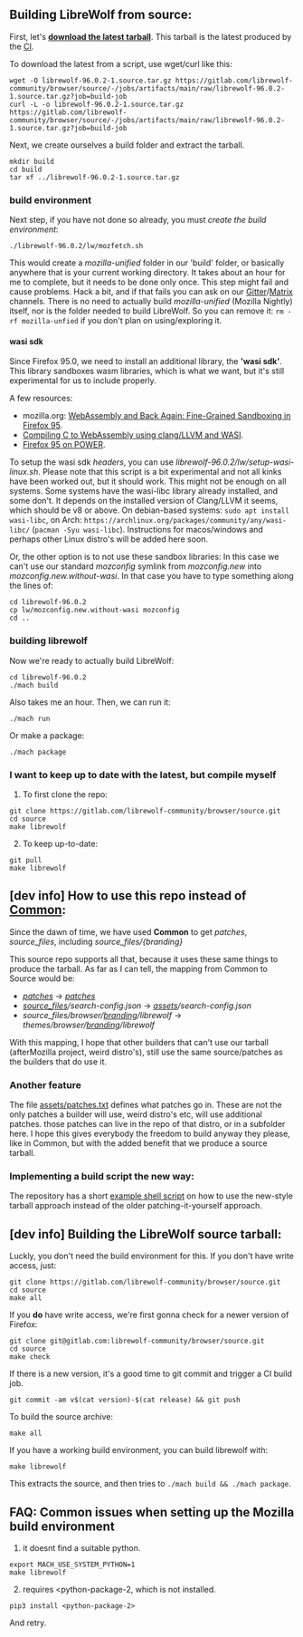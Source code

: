 ## Building LibreWolf from source:

First, let's **[download the latest tarball](https://gitlab.com/librewolf-community/browser/source/-/jobs/artifacts/main/raw/librewolf-96.0.2-1.source.tar.gz?job=build-job)**. This tarball is the latest produced by the [CI](https://gitlab.com/librewolf-community/browser/source/-/jobs).

To download the latest from a script, use wget/curl like this:
```
wget -O librewolf-96.0.2-1.source.tar.gz https://gitlab.com/librewolf-community/browser/source/-/jobs/artifacts/main/raw/librewolf-96.0.2-1.source.tar.gz?job=build-job
curl -L -o librewolf-96.0.2-1.source.tar.gz https://gitlab.com/librewolf-community/browser/source/-/jobs/artifacts/main/raw/librewolf-96.0.2-1.source.tar.gz?job=build-job
```

Next, we create ourselves a build folder and extract the tarball.

```
mkdir build
cd build
tar xf ../librewolf-96.0.2-1.source.tar.gz
```

### build environment

Next step, if you have not done so already, you must _create the build environment_:
```
./librewolf-96.0.2/lw/mozfetch.sh
```
This would create a _mozilla-unified_ folder in our 'build' folder, or basically anywhere that is your current working directory. It takes about an hour for me to complete, but it needs to be done only once. This step might fail and cause problems. Hack a bit, and if that fails you can ask on our [Gitter](https://gitter.im/librewolf-community/librewolf)/[Matrix](https://matrix.to/#/#librewolf:matrix.org) channels. There is no need to actually build _mozilla-unified_ (Mozilla Nightly) itself, nor is the folder needed to build LibreWolf. So you can remove it: `rm -rf mozilla-unfied` if you don't plan on using/exploring it.

#### wasi sdk

Since Firefox 95.0, we need to install an additional library, the **'wasi sdk'**. This library sandboxes wasm libraries, which is what we want, but it's still experimental for us to include properly.

A few resources: 
* mozilla.org: [WebAssembly and Back Again: Fine-Grained Sandboxing in Firefox 95](https://hacks.mozilla.org/2021/12/webassembly-and-back-again-fine-grained-sandboxing-in-firefox-95/).
* [Compiling C to WebAssembly using clang/LLVM and WASI](https://00f.net/2019/04/07/compiling-to-webassembly-with-llvm-and-clang/).
* [Firefox 95 on POWER](https://www.talospace.com/2021/12/firefox-95-on-power.html).

To setup the wasi sdk _headers_, you can use _librewolf-96.0.2/lw/setup-wasi-linux.sh_. Please note that this script is a bit experimental and not all kinks have been worked out, but it should work.
This might not be enough on all systems. Some systems have the wasi-libc library already installed, and some don't. It depends on the installed version of Clang/LLVM it seems, which should be v8 or above. On debian-based systems: `sudo apt install wasi-libc`, on Arch: `https://archlinux.org/packages/community/any/wasi-libc/` (`pacman -Syu wasi-libc`). Instructions for macos/windows and perhaps other Linux distro's will be added here soon.

Or, the other option is to not use these sandbox libraries: In this case we can't use our standard _mozconfig_ symlink from _mozconfig.new_ into _mozconfig.new.without-wasi_. In that case you have to type something along the lines of:
```
cd librewolf-96.0.2
cp lw/mozconfig.new.without-wasi mozconfig
cd ..
```
### building librewolf

Now we're ready to actually build LibreWolf:
```
cd librewolf-96.0.2
./mach build
```
Also takes me an hour. Then, we can run it:
```
./mach run
```
Or make a package:
```
./mach package
```

### I want to keep up to date with the latest, but compile myself

1. To first clone the repo:
```
git clone https://gitlab.com/librewolf-community/browser/source.git
cd source
make librewolf
```
2. To keep up-to-date:
```
git pull
make librewolf
```

## [dev info] How to use this repo instead of [Common](https://gitlab.com/librewolf-community/browser/common):

Since the dawn of time, we have used **Common** to get _patches_, _source_files_, including _source_files/{branding}_

This source repo supports all that, because it uses these same things to produce the tarball. As far as I can tell, the mapping from Common to Source would be:

* _[patches](https://gitlab.com/librewolf-community/browser/common/-/tree/master/patches)_ -> _[patches](https://gitlab.com/librewolf-community/browser/source/-/tree/main/patches)_
* _[source\_files](https://gitlab.com/librewolf-community/browser/common/-/tree/master/source_files)/search-config.json_ -> _[assets](https://gitlab.com/librewolf-community/browser/source/-/tree/main/assets)/search-config.json_
* _source\_files/browser/[branding](https://gitlab.com/librewolf-community/browser/common/-/tree/master/source_files/browser/branding)/librewolf_ -> _themes/browser/[branding](https://gitlab.com/librewolf-community/browser/source/-/tree/main/themes/browser/branding)/librewolf_


With this mapping, I hope that other builders that can't use our tarball (afterMozilla project, weird distro's), still use the same source/patches as the builders that do use it.

### Another feature

The file [assets/patches.txt](https://gitlab.com/librewolf-community/browser/source/-/blob/main/assets/patches.txt) defines what patches go in. These are not the only patches a builder will use, weird distro's etc, will use additional patches. those patches can live in the repo of that distro, or in a subfolder here. I hope this gives everybody the freedom to build anyway they please, like in Common, but with the added benefit that we produce a source tarball.

### Implementing a build script the new way:

The repository has a short [example shell script](https://gitlab.com/librewolf-community/browser/source/-/blob/main/scripts/fetch-build.sh) on how to use the new-style tarball approach instead of the older patching-it-yourself approach.

## [dev info] Building the LibreWolf source tarball:

Luckly, you don't need the build environment for this. If you don't have write access, just:
```
git clone https://gitlab.com/librewolf-community/browser/source.git
cd source
make all
```
If you **do** have write access, we're first gonna check for a newer version of Firefox:
```
git clone git@gitlab.com:librewolf-community/browser/source.git
cd source
make check
```
If there is a new version, it's a good time to git commit and trigger a CI build job.
```
git commit -am v$(cat version)-$(cat release) && git push
```
To build the source archive:
```
make all
```
If you have a working build environment, you can build librewolf with:
```
make librewolf
```
This extracts the source, and then tries to `./mach build && ./mach package`.


## FAQ: Common issues when setting up the Mozilla build environment

1. it doesnt find a suitable python.
```
export MACH_USE_SYSTEM_PYTHON=1
make librewolf
```
2. <python-package-1> requires <python-package-2, which is not installed.
```
pip3 install <python-package-2>
```
And retry.
